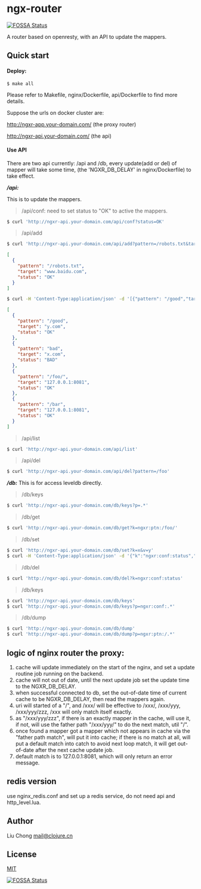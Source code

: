 # ngx-router
[![FOSSA Status](https://app.fossa.io/api/projects/git%2Bgithub.com%2Fliuchong%2Fngx-router-example.svg?type=shield)](https://app.fossa.io/projects/git%2Bgithub.com%2Fliuchong%2Fngx-router-example?ref=badge_shield)


A router based on openresty, with an API to update the mappers.

## Quick start

#### Deploy:

``` bash
$ make all
```

Please refer to Makefile, nginx/Dockerfile, api/Dockerfile to find more details.

Suppose the urls on docker cluster are:

http://ngxr-app.your-domain.com/ (the proxy router)

http://ngxr-api.your-domain.com/ (the api)

#### Use API

There are two api currently: /api and /db,
every update(add or del) of mapper will take some time,
(the 'NGXR_DB_DELAY' in nginx/Dockerfile) to take effect.


***/api:***

This is to update the mappers.

> /api/conf: need to set status to "OK" to active the mappers.

``` bash
$ curl 'http://ngxr-api.your-domain.com/api/conf?status=OK'
```

> /api/add

``` bash
$ curl 'http://ngxr-api.your-domain.com/api/add?pattern=/robots.txt&target=www.baidu.com'

```

``` json
[
  {
    "pattern": "/robots.txt",
    "target": "www.baidu.com",
    "status": "OK"
  }
]

```

``` bash
$ curl -H 'Content-Type:application/json' -d '[{"pattern": "/good","target": "y.com"},{"pattern": "bad","target": "x.com"},{"pattern": "/foo/","target": "127.0.0.1:8081"},{"pattern": "/bar","target": "127.0.0.1:8081"}]'  'http://ngxr-api.your-domain.com/api/add'

```

``` json
[
  {
    "pattern": "/good",
    "target": "y.com",
    "status": "OK"
  },
  {
    "pattern": "bad",
    "target": "x.com",
    "status": "BAD"
  },
  {
    "pattern": "/foo/",
    "target": "127.0.0.1:8081",
    "status": "OK"
  },
  {
    "pattern": "/bar",
    "target": "127.0.0.1:8081",
    "status": "OK"
  }
]
```

> /api/list

``` bash
$ curl 'http://ngxr-api.your-domain.com/api/list'
```

> /api/del

``` bash
$ curl 'http://ngxr-api.your-domain.com/api/del?pattern=/foo'
```

***/db:***
This is for access leveldb directly.

> /db/keys

``` bash
$ curl 'http://ngxr-api.your-domain.com/db/keys?p=.*'
```


> /db/get

``` bash
$ curl 'http://ngxr-api.your-domain.com/db/get?k=ngxr:ptn:/foo/'
```

> /db/set

``` bash
$ curl 'http://ngxr-api.your-domain.com/db/set?k=x&v=y'
$ curl -H 'Content-Type:application/json' -d '{"k":"ngxr:conf:status","v":"OK"}' 'http://ngxr-api.your-domain.com/db/set'
```

> /db/del

``` bash
$ curl 'http://ngxr-api.your-domain.com/db/del?k=ngxr:conf:status'
```

> /db/keys

``` bash
$ curl 'http://ngxr-api.your-domain.com/db/keys'
$ curl 'http://ngxr-api.your-domain.com/db/keys?p=ngxr:conf:.*'
```

> /db/dump

``` bash
$ curl 'http://ngxr-api.your-domain.com/db/dump'
$ curl 'http://ngxr-api.your-domain.com/db/dump?p=ngxr:ptn:/.*'
```

## logic of nginx router the proxy:

1. cache will update immediately on the start of the nginx, and set a update routine job running on the backend.
2. cache will not out of date, until the next update job set the update time to the NGXR_DB_DELAY.
3. when successful connected to db, set the out-of-date time of current cache to be NGXR_DB_DELAY, then read the mappers again.
4. uri will started of a "/", and /xxx/ will be effective to /xxx/, /xxx/yyy, /xxx/yyy/zzz, /xxx will only match itself exactly.
5. as "/xxx/yyy/zzz", if there is an exactly mapper in the cache, will use it, if not, will use the father path "/xxx/yyy/" to do the next match, util "/".
6. once found a mapper got a mapper which not appears in cache via the "father path match", will put it into cache; if there is no match at all, will put a default match into catch to avoid next loop match, it will get out-of-date after the next cache update job.
7. default match is to 127.0.0.1:8081, which will only return an error message.

## redis version

use nginx_redis.conf and set up a redis service, do not need api and http_level.lua.

## Author

Liu Chong <mail@clojure.cn>


## License

[MIT](LICENSE)

[![FOSSA Status](https://app.fossa.io/api/projects/git%2Bgithub.com%2Fliuchong%2Fngx-router-example.svg?type=large)](https://app.fossa.io/projects/git%2Bgithub.com%2Fliuchong%2Fngx-router-example?ref=badge_large)